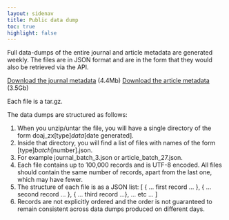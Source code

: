 ```yaml
---
layout: sidenav
title: Public data dump
toc: true
highlight: false
---
```


Full data-dumps of the entire journal and article metadata are generated weekly. The files are in JSON format and are in the form that they would also be retrieved via the API.

[Download the journal metadata](/public-data-dump/journal) (4.4Mb)
[Download the article metadata](/public-data-dump/article) (3.5Gb)

Each file is a tar.gz.

The data dumps are structured as follows:

1. When you unzip/untar the file, you will have a single directory of the form doaj_zx[type]_data_[date generated].
2. Inside that directory, you will find a list of files with names of the form [type]_batch_[number].json.
  1. For example journal_batch_3.json or article_batch_27.json.
3. Each file contains up to 100,000 records and is UTF-8 encoded. All files should contain the same number of records, apart from the last one, which may have fewer.
4. The structure of each file is as a JSON list:
    [
        { ... first record ... },
        { ... second record ... },
        { ... third record ...},
        ... etc ...
    ]
5. Records are not explicitly ordered and the order is not guaranteed to remain consistent across data dumps produced on different days.
